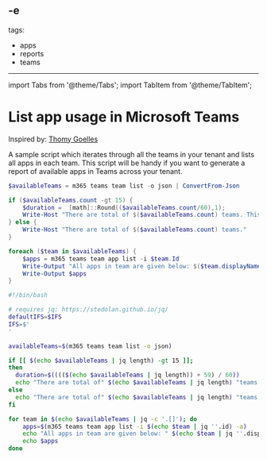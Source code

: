 -e <!-- DISCLAIMER: All secrets, passwords, and sensitive values in this document are examples only and not real credentials. -->
---
tags:
  - apps
  - reports
  - teams
---

import Tabs from '@theme/Tabs';
import TabItem from '@theme/TabItem';

# List app usage in Microsoft Teams

Inspired by: [Thomy Goelles](https://thomy.tech/list-teams-app-usage/)

A sample script which iterates through all the teams in your tenant and lists all apps in each team. This script will be handy if you want to generate a report of available apps in Teams across your tenant.

<Tabs>
  <TabItem value="PowerShell">

  ```powershell
  $availableTeams = m365 teams team list -o json | ConvertFrom-Json

  if ($availableTeams.count -gt 15) {
      $duration =  [math]::Round(($availableTeams.count/60),1);
      Write-Host "There are total of $($availableTeams.count) teams. This probably will take around $duration minutes to finish."
  } else {
      Write-Host "There are total of $($availableTeams.count) teams."
  }

  foreach ($team in $availableTeams) {
      $apps = m365 teams team app list -i $team.Id   
      Write-Output "All apps in team are given below: $($team.displayName) $($team.id)"
      Write-Output $apps
  }
  ```

  </TabItem>
  <TabItem value="Bash">

  ```bash
  #!/bin/bash

  # requires jq: https://stedolan.github.io/jq/
  defaultIFS=$IFS
  IFS=$'
'

  availableTeams=$(m365 teams team list -o json)

  if [[ $(echo $availableTeams | jq length) -gt 15 ]]; 
  then
    duration=$(((($(echo $availableTeams | jq length)) + 59) / 60))
    echo "There are total of" $(echo $availableTeams | jq length) "teams. This probably will take around" $duration" minutes to finish."
  else
    echo "There are total of" $(echo $availableTeams | jq length) "teams available"
  fi

  for team in $(echo $availableTeams | jq -c '.[]'); do
      apps=$(m365 teams team app list -i $(echo $team | jq ''.id) -a)
      echo "All apps in team are given below: " $(echo $team | jq ''.displayName) " " $(echo $team | jq ''.id)
      echo $apps
  done
  ```

  </TabItem>
</Tabs>
